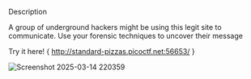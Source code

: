 Description

A group of underground hackers might be using this legit site to communicate. Use your forensic techniques to uncover their message

Try it here! { http://standard-pizzas.picoctf.net:56653/ }

![Screenshot 2025-03-14 220359](https://github.com/user-attachments/assets/15415acb-f046-4a1b-8334-1281107e841a)


